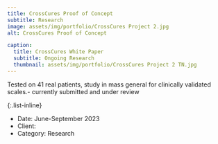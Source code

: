 ```yaml
---
title: CrossCures Proof of Concept
subtitle: Research
image: assets/img/portfolio/CrossCures Project 2.jpg
alt: CrossCures Proof of Concept

caption:
  title: CrossCures White Paper
  subtitle: Ongoing Research
  thumbnail: assets/img/portfolio/CrossCures Project 2 TN.jpg
---
```

Tested on 41 real patients, study in mass general for clinically validated scales.- currently submitted and under review 


{:.list-inline}
- Date: June-September 2023 
- Client: 
- Category: Research

